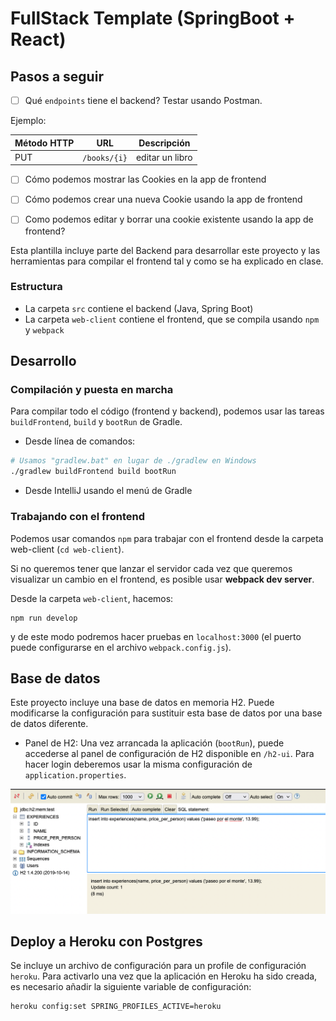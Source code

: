 # FullStack Template (SpringBoot + React)

## Pasos a seguir

- [ ] Qué `endpoints` tiene el backend? Testar usando Postman.

Ejemplo:

| Método HTTP | URL | Descripción |
|-------------|-----|-------------|
| PUT | `/books/{i}` | editar un libro |


- [ ] Cómo podemos mostrar las Cookies en la app de frontend
- [ ] Cómo podemos crear una nueva Cookie usando la app de frontend
- [ ] Como podemos editar y borrar una cookie existente usando la app de frontend?


Esta plantilla incluye parte del Backend para desarrollar este proyecto y las herramientas para compilar el frontend tal y como se ha explicado en clase.

### Estructura

- La carpeta `src` contiene el backend (Java, Spring Boot)
- La carpeta `web-client` contiene el frontend, que se compila usando `npm` y `webpack`

## Desarrollo

### Compilación y puesta en marcha

Para compilar todo el código (frontend y backend), podemos usar las tareas `buildFrontend`, `build` y `bootRun` de Gradle.

- Desde línea de comandos: 

```bash
# Usamos "gradlew.bat" en lugar de ./gradlew en Windows
./gradlew buildFrontend build bootRun
```

- Desde IntelliJ usando el menú de Gradle



### Trabajando con el frontend

Podemos usar comandos `npm` para trabajar con el frontend desde la carpeta web-client (`cd web-client`).

Si no queremos tener que lanzar el servidor cada vez que queremos visualizar un cambio en 
el frontend, es posible usar **webpack dev server**.

Desde la carpeta `web-client`, hacemos:

```
npm run develop
```

y de este modo podremos hacer pruebas en `localhost:3000` (el puerto puede configurarse en el archivo `webpack.config.js`).

## Base de datos

Este proyecto incluye una base de datos en memoria H2. Puede modificarse la configuración para sustituir esta base de datos
por una base de datos diferente.

- Panel de H2: Una vez arrancada la aplicación (`bootRun`), puede accederse al panel de configuración
de H2 disponible en `/h2-ui`. Para hacer login deberemos usar la misma configuración de `application.properties`.

![panel de h2](doc/images/h2-ui.png)


## Deploy a Heroku con Postgres

Se incluye un archivo de configuración para un profile de configuración `heroku`. Para activarlo una vez que 
la aplicación en Heroku ha sido creada, es necesario añadir la siguiente variable de configuración: 

```bash
heroku config:set SPRING_PROFILES_ACTIVE=heroku
```